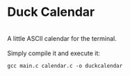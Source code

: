 <h1>Duck Calendar</h1>
<br />
A little ASCII calendar for the terminal.<br />
<br />
Simply compile it and execute it:<br />

```console
gcc main.c calendar.c -o duckcalendar
```
